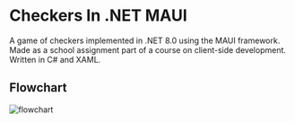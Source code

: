 # Checkers In .NET MAUI
A game of checkers implemented in .NET 8.0 using the MAUI framework.
Made as a school assignment part of a course on client-side development. Written in C# and XAML.

## Flowchart
![flowchart](https://github.com/user-attachments/assets/046e040a-ed4c-464d-b39f-2676843b6065)
